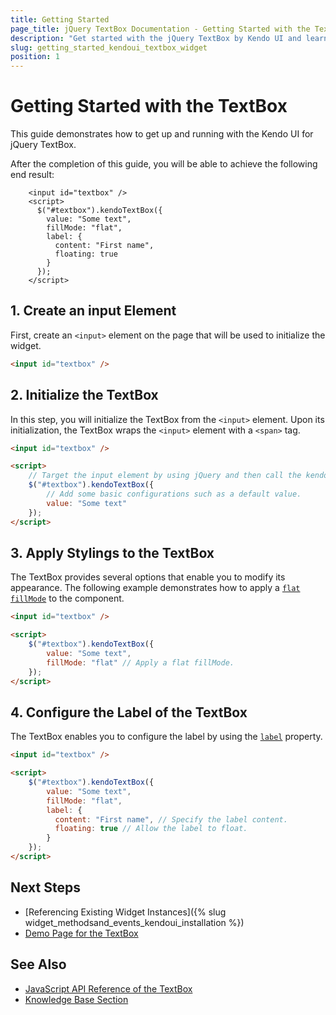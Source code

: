 ```yaml
---
title: Getting Started
page_title: jQuery TextBox Documentation - Getting Started with the TextBox
description: "Get started with the jQuery TextBox by Kendo UI and learn how to create, initialize, and enable the widget."
slug: getting_started_kendoui_textbox_widget
position: 1
---
```


# Getting Started with the TextBox

This guide demonstrates how to get up and running with the Kendo UI for jQuery TextBox.

After the completion of this guide, you will be able to achieve the following end result:

```dojo
    <input id="textbox" />
    <script>
      $("#textbox").kendoTextBox({
        value: "Some text",
        fillMode: "flat",
        label: {
          content: "First name",
          floating: true
        }
      });
    </script>
```

## 1. Create an input Element

First, create an `<input>` element on the page that will be used to initialize the widget.

```html
<input id="textbox" />
```

## 2. Initialize the TextBox 

In this step, you will initialize the TextBox from the `<input>` element. Upon its initialization, the TextBox wraps the `<input>` element with a `<span>` tag.

```html
<input id="textbox" />

<script>
    // Target the input element by using jQuery and then call the kendoTextBox() method.
    $("#textbox").kendoTextBox({
        // Add some basic configurations such as a default value.
        value: "Some text"
    });
</script>
```

## 3. Apply Stylings to the TextBox

The TextBox provides several options that enable you to modify its appearance. The following example demonstrates how to apply a [`flat` `fillMode`](https://docs.telerik.com/kendo-ui/api/javascript/ui/textbox/configuration/fillmode) to the component.

```html
<input id="textbox" />

<script>
    $("#textbox").kendoTextBox({
        value: "Some text",
        fillMode: "flat" // Apply a flat fillMode.
    });
</script>
```

## 4. Configure the Label of the TextBox

The TextBox enables you to configure the label by using the [`label`](https://docs.telerik.com/kendo-ui/api/javascript/ui/textbox/configuration/label) property.

```html
<input id="textbox" />

<script>
    $("#textbox").kendoTextBox({
        value: "Some text",
        fillMode: "flat",
        label: {
          content: "First name", // Specify the label content.
          floating: true // Allow the label to float.
        }
    });
</script>
```

## Next Steps 

* [Referencing Existing Widget Instances]({% slug widget_methodsand_events_kendoui_installation %}) 
* [Demo Page for the TextBox](https://demos.telerik.com/kendo-ui/textbox/index)

## See Also 

* [JavaScript API Reference of the TextBox](/api/javascript/ui/textbox)
* [Knowledge Base Section](/knowledge-base)

<script>
  window.onload = function() {
    document.getElementsByClassName("btn-run")[0].click();
  }
</script>